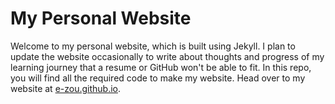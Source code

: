 # My Personal Website
Welcome to my personal website, which is built using Jekyll. I plan to update the website occasionally to write about thoughts and progress of my learning journey that a resume or GitHub won't be able to fit. In this repo, you will find all the required code to make my website. Head over to my website at [e-zou.github.io](http://e-zou.github.io).
